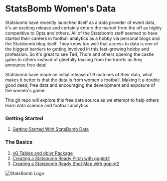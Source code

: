 # StatsBomb Women's Data

Statsbomb have recently launched itself as a data provider of event data, it's an exciting release and certainly enters the market from the off as highly competitive to Opta and others. All of the Statsbomb staff seemed to have started their careers in football analytics as a hobby via personal blogs and the Statsbomb blog itself. They know too well that access to data is one of the biggest barriers to getting involved in this fast-growing hobby and profession. So it's great to see Ted, Thom and others opening the castle gates to others instead of gleefully teasing from the turrets as they announce free data! 

Statsbomb have made an initial release of 9 matches of their data, what makes it better is that the data is from women's football. Making it a double good deed, free data and encouraging the development and exposure of the women's game. 

This git repo will explore this free data source as we attempt to help others learn data science and football analytics. 
### Getting Started
1. [Getting Started With StatsBomb Data](https://github.com/FCrSTATS/StatsBomb_WomensData/blob/master/1.GettingStartedWithStatsBombData.md)

### The Basics 
1. [xG Tables and dplyr Package](https://github.com/FCrSTATS/StatsBomb_WomensData/blob/master/2.xG&dplyr.md)
2. [Creating a Statsbomb Ready Pitch with ggplot2](https://github.com/FCrSTATS/StatsBomb_WomensData/blob/master/2.CreateAPitchForStatsBomb.md)
3. [Creating a Statsbomb Ready Shot Map with ggplot2](https://github.com/FCrSTATS/StatsBomb_WomensData/blob/master/3.CreateShotMaps.md)

![StatsBomb Logo](https://github.com/statsbomb/open-data/blob/master/img/statsbomb-logo.jpg)
